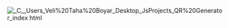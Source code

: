 ![_C__Users_Veli%20Taha%20Boyar_Desktop_JsProjects_QR%20Generator_index html](https://github.com/user-attachments/assets/af2583cb-7d4f-4063-8c91-ad6e3f572db2)
